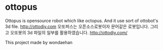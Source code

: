 # ottopus
Ottopus is opensource robot which like octopus. And it use sort of ottobot's 3d file.
http://ottodiy.com
오또퍼스는 오픈소스로봇이자 문어같은 로봇입니다. 그리고 오또봇의 3d 파일의 일부를 활용하였습니다.
http://ottodiy.com/

This project made by wondaehan
